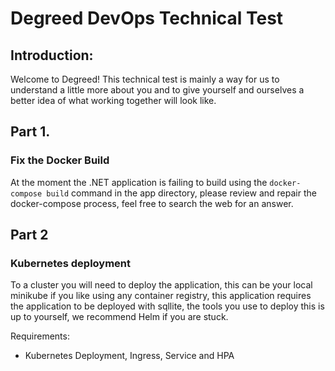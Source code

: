 # Degreed DevOps Technical Test

## Introduction:
Welcome to Degreed! This technical test is mainly a way for us to understand a little more about you and to give yourself and ourselves a better idea of what working together will look like.


## Part 1.

### Fix the Docker Build
At the moment the .NET application is failing to build using the `docker-compose build` command in the app directory, please review and repair the docker-compose process, feel free to search the web for an answer.

## Part 2

### Kubernetes deployment

To a cluster you will need to deploy the application, this can be your local minikube if you like using any container registry, this application requires the application to be deployed with sqllite, the tools you use to deploy this is up to yourself, we recommend Helm if you are stuck.

Requirements:
* Kubernetes Deployment, Ingress, Service and HPA